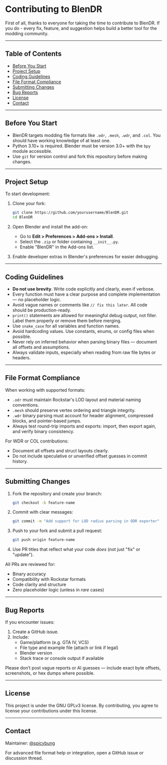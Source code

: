 # Contributing to BlenDR

First of all, thanks to everyone for taking the time to contribute to BlenDR. If you do - every fix, feature, and suggestion helps build a better tool for the modding community.

---

## Table of Contents

- [Before You Start](#before-you-start)
- [Project Setup](#project-setup)
- [Coding Guidelines](#coding-guidelines)
- [File Format Compliance](#file-format-compliance)
- [Submitting Changes](#submitting-changes)
- [Bug Reports](#bug-reports)
- [License](#license)
- [Contact](#contact)

---

## Before You Start

- BlenDR targets modding file formats like `.odr`, `.mesh`, `.wdr`, and `.col`. You should have working knowledge of at least one.
- Python 3.10+ is required. Blender must be version 3.0+ with the `bpy` module accessible.
- Use `git` for version control and fork this repository before making changes.

---

## Project Setup

To start development:

1. Clone your fork:

   ```bash
   git clone https://github.com/yourusername/BlenDR.git
   cd BlenDR
   ```

2. Open Blender and install the add-on:

   - Go to **Edit > Preferences > Add-ons > Install**.
   - Select the `.zip` or folder containing `__init__.py`.
   - Enable "BlenDR" in the Add-ons list.

3. Enable developer extras in Blender's preferences for easier debugging.

---

## Coding Guidelines

- **Do not use brevity**. Write code explicitly and clearly, even if verbose.
- Every function must have a clear purpose and complete implementation — no placeholder logic.
- Avoid vague names or comments like `// fix this later`. All code should be production-ready.
- `print()` statements are allowed for meaningful debug output, not filler. Label them properly or remove them before merging.
- Use `snake_case` for all variables and function names.
- Avoid hardcoding values. Use constants, enums, or config files when possible.
- Never rely on inferred behavior when parsing binary files — document all offsets and assumptions.
- Always validate inputs, especially when reading from raw file bytes or headers.

---

## File Format Compliance

When working with supported formats:

- `.odr` must maintain Rockstar's LOD layout and material naming conventions.
- `.mesh` should preserve vertex ordering and triangle integrity.
- `.wdr` binary parsing must account for header alignment, compressed blocks, and pointer-based jumps.
- Always test round-trip imports and exports: import, then export again, and verify binary consistency.

For WDR or COL contributions:
- Document all offsets and struct layouts clearly.
- Do not include speculative or unverified offset guesses in commit history.

---

## Submitting Changes

1. Fork the repository and create your branch:

   ```bash
   git checkout -b feature-name
   ```

2. Commit with clear messages:

   ```bash
   git commit -m "Add support for LOD radius parsing in ODR exporter"
   ```

3. Push to your fork and submit a pull request:

   ```bash
   git push origin feature-name
   ```

4. Use PR titles that reflect what your code *does* (not just "fix" or "update").

All PRs are reviewed for:
- Binary accuracy
- Compatibility with Rockstar formats
- Code clarity and structure
- Zero placeholder logic (unless in *rare* cases)

---

## Bug Reports

If you encounter issues:

1. Create a GitHub issue.
2. Include:
   - Game/platform (e.g. GTA IV, VCS)
   - File type and example file (attach or link if legal)
   - Blender version
   - Stack trace or console output if available

Please don’t post vague reports or AI guesses — include exact byte offsets, screenshots, or hex dumps where possible.

---

## License

This project is under the GNU GPLv3 license. By contributing, you agree to license your contributions under this license.

---

## Contact

Maintainer: [@spicybung](https://github.com/spicybung)

For advanced file format help or integration, open a GitHub issue or discussion thread.

